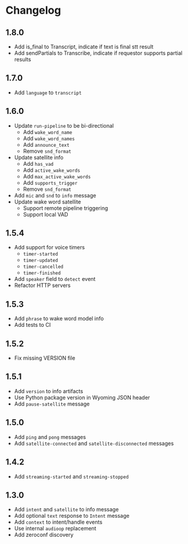 # Changelog

## 1.8.0 

- Add is_final to Transcript, indicate if text is final stt result
- Add sendPartials to Transcribe, indicate if requestor supports partial results

## 1.7.0

- Add `language` to `transcript`

## 1.6.0

- Update `run-pipeline` to be bi-directional
    - Add `wake_word_name`
    - Add `wake_word_names`
    - Add `announce_text`
    - Remove `snd_format`
- Update satellite info
    - Add `has_vad`
    - Add `active_wake_words`
    - Add `max_active_wake_words`
    - Add `supports_trigger`
    - Remove `snd_format`
- Add `mic` and `snd` to `info` message
- Update wake word satellite
    - Support remote pipeline triggering
    - Support local VAD

## 1.5.4

- Add support for voice timers
    - `timer-started`
    - `timer-updated`
    - `timer-cancelled`
    - `timer-finished`
- Add `speaker` field to `detect` event
- Refactor HTTP servers

## 1.5.3

- Add `phrase` to wake word model info
- Add tests to CI

## 1.5.2

- Fix missing VERSION file

## 1.5.1

- Add `version` to info artifacts
- Use Python package version in Wyoming JSON header
- Add `pause-satellite` message

## 1.5.0

- Add `ping` and `pong` messages
- Add `satellite-connected` and `satellite-disconnected` messages

## 1.4.2

- Add `streaming-started` and `streaming-stopped`

## 1.3.0

- Add `intent` and `satellite` to info message
- Add optional `text` response to `Intent` message
- Add `context` to intent/handle events
- Use internal `audioop` replacement
- Add zeroconf discovery
